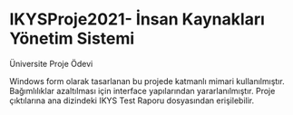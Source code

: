 # IKYSProje2021- İnsan Kaynakları Yönetim Sistemi
Üniversite Proje Ödevi

Windows form olarak tasarlanan bu projede katmanlı mimari kullanılmıştır. Bağımlılıklar azaltılması için interface yapılarından yararlanılmıştır. Proje çıktılarına ana dizindeki IKYS Test Raporu dosyasından erişilebilir.
